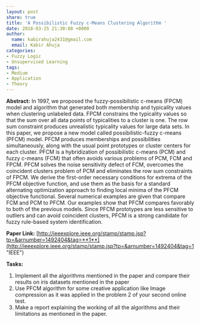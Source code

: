 ```yaml
---
layout: post
share: true
title: 'A Possibilistic Fuzzy c-Means Clustering Algorithm '
date: 2018-03-25 21:30:08 +0000
author:
  name: kabirahuja2431@gmail.com
  email: Kabir Ahuja
categories:
- Fuzzy Logic
- Unsupervised Learning
tags:
- Medium
- Application
- Theory
---
```

**Abstract:** In 1997, we proposed the fuzzy-possibilistic c-means (FPCM) model and algorithm that generated both membership and typicality values when clustering unlabeled data. FPCM constrains the typicality values so that the sum over all data points of typicalities to a cluster is one. The row sum constraint produces unrealistic typicality values for large data sets. In this paper, we propose a new model called possibilistic-fuzzy c-means (PFCM) model. PFCM produces memberships and possibilities simultaneously, along with the usual point prototypes or cluster centers for each cluster. PFCM is a hybridization of possibilistic c-means (PCM) and fuzzy c-means (FCM) that often avoids various problems of PCM, FCM and FPCM. PFCM solves the noise sensitivity defect of FCM, overcomes the coincident clusters problem of PCM and eliminates the row sum constraints of FPCM. We derive the first-order necessary conditions for extrema of the PFCM objective function, and use them as the basis for a standard alternating optimization approach to finding local minima of the PFCM objective functional. Several numerical examples are given that compare FCM and PCM to PFCM. Our examples show that PFCM compares favorably to both of the previous models. Since PFCM prototypes are less sensitive to outliers and can avoid coincident clusters, PFCM is a strong candidate for fuzzy rule-based system identification.

**Paper Link:** [http://ieeexplore.ieee.org/stamp/stamp.jsp?tp=&arnumber=1492404&tag=**1**](http://ieeexplore.ieee.org/stamp/stamp.jsp?tp=&arnumber=1492404&tag=1 "IEEE")

**Tasks:**

1. Implement all the algorithms mentioned in the paper and compare their results on iris datasets mentioned in the paper
2. Use PFCM algorithm for some creative application like Image compression as it was applied in the problem 2 of your second online test.
3. Make a report explaining the working of all the algorithms and their limitations as mentioned in the paper.